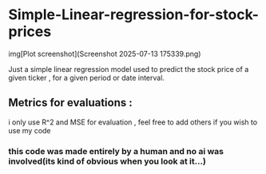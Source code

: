 # Simple-Linear-regression-for-stock-prices
img[Plot screenshot](Screenshot 2025-07-13 175339.png)

Just a simple linear regression model used to predict the stock price of a given ticker , for a given period or date interval. 

## Metrics for evaluations : 
i only use R^2 and MSE for evaluation , feel free to add others if you wish to use my code 

### this code was made entirely by a human and no ai was involved(its kind of obvious when you look at it...)


